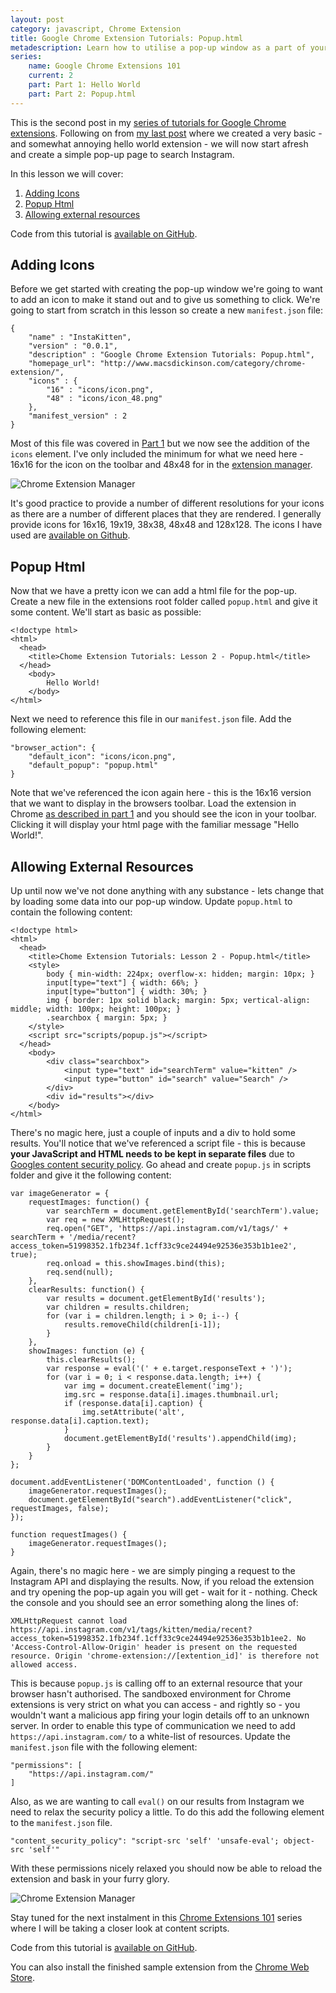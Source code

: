 ```yaml
---
layout: post
category: javascript, Chrome Extension
title: Google Chrome Extension Tutorials: Popup.html
metadescription: Learn how to utilise a pop-up window as a part of your Google Chrome extension 
series: 
	name: Google Chrome Extensions 101
    current: 2
    part: Part 1: Hello World
    part: Part 2: Popup.html
---
```


This is the second post in my [series of tutorials for Google Chrome extensions][0]. Following on from [my last post][1] where we created a very basic - and somewhat annoying hello world extension - we will now start afresh and create a simple pop-up page to search Instagram.

In this lesson we will cover:

1.  [Adding Icons](#icons)
2.  [Popup Html](#popuphtml)
3.  [Allowing external resources](#externalresources)

Code from this tutorial is [available on GitHub][7].

<!--excerpt-->
<h2 id="icons">Adding Icons</h2>

Before we get started with creating the pop-up window we're going to want to add an icon to make it stand out and to give us something to click. We're going to start from scratch in this lesson so create a new `manifest.json` file:

	{
	    "name" : "InstaKitten",
	    "version" : "0.0.1",
	    "description" : "Google Chrome Extension Tutorials: Popup.html",
	    "homepage_url": "http://www.macsdickinson.com/category/chrome-extension/",
		"icons" : {
			"16" : "icons/icon.png",
			"48" : "icons/icon_48.png"
		},
	    "manifest_version" : 2
	}

Most of this file was covered in [Part 1][1] but we now see the addition of the `icons` element. I've only included the minimum for what we need here - 16x16 for the icon on the toolbar and 48x48 for in the [extension manager][3].

![Chrome Extension Manager][2]

It's good practice to provide a number of different resolutions for your icons as there are a number of different places that they are rendered. I generally provide icons for 16x16, 19x19, 38x38, 48x48 and 128x128. The icons I have used are [available on Github][8].

<h2 id="popuphtml">Popup Html</h2>

Now that we have a pretty icon we can add a html file for the pop-up. Create a new file in the extensions root folder called `popup.html` and give it some content. We'll start as basic as possible:

	<!doctype html>
	<html>
	  <head>
	    <title>Chome Extension Tutorials: Lesson 2 - Popup.html</title>
	  </head>
		<body>
			Hello World!
		</body>
	</html>

Next we need to reference this file in our `manifest.json` file. Add the following element:

	"browser_action": {
		"default_icon": "icons/icon.png",
		"default_popup": "popup.html"
	}

Note that we've referenced the icon again here - this is the 16x16 version that we want to display in the browsers toolbar. Load the extension in Chrome [as described in part 1][4] and you should see the icon in your toolbar. Clicking it will display your html page with the familiar message "Hello World!".

<h2 id="externalresources">Allowing External Resources</h2>

Up until now we've not done anything with any substance - lets change that by loading some data into our pop-up window. Update `popup.html` to contain the following content:

	<!doctype html>
	<html>
	  <head>
	    <title>Chome Extension Tutorials: Lesson 2 - Popup.html</title>
	    <style>
			body { min-width: 224px; overflow-x: hidden; margin: 10px; }
			input[type="text"] { width: 66%; }
			input[type="button"] { width: 30%; }
			img { border: 1px solid black; margin: 5px; vertical-align: middle; width: 100px; height: 100px; }
			.searchbox { margin: 5px; }
	    </style>
	    <script src="scripts/popup.js"></script>
	  </head>
		<body>
			<div class="searchbox">
				<input type="text" id="searchTerm" value="kitten" />
				<input type="button" id="search" value="Search" />
			</div>
			<div id="results"></div>
		</body>
	</html>

There's no magic here, just a couple of inputs and a div to hold some results. You'll notice that we've referenced a script file - this is because __your JavaScript and HTML needs to be kept in separate files__ due to [Googles content security policy][5]. Go ahead and create `popup.js` in  scripts folder and give it the following content:

	var imageGenerator = {
		requestImages: function() {
			var searchTerm = document.getElementById('searchTerm').value;
			var req = new XMLHttpRequest();
			req.open("GET", 'https://api.instagram.com/v1/tags/' + searchTerm + '/media/recent?access_token=51998352.1fb234f.1cff33c9ce24494e92536e353b1b1ee2', true);
			req.onload = this.showImages.bind(this);
			req.send(null);
		},
		clearResults: function() {
			var results = document.getElementById('results');
			var children = results.children;
			for (var i = children.length; i > 0; i--) {
				results.removeChild(children[i-1]);
			}
		},
		showImages: function (e) {
			this.clearResults();
			var response = eval('(' + e.target.responseText + ')');
			for (var i = 0; i < response.data.length; i++) {
				var img = document.createElement('img');
				img.src = response.data[i].images.thumbnail.url;
				if (response.data[i].caption) {
					img.setAttribute('alt', response.data[i].caption.text);
				}
				document.getElementById('results').appendChild(img);
			}
		}
	};

	document.addEventListener('DOMContentLoaded', function () {
		imageGenerator.requestImages();
		document.getElementById("search").addEventListener("click", requestImages, false);
	});

	function requestImages() {
		imageGenerator.requestImages();
	}

Again, there's no magic here - we are simply pinging a request to the Instagram API and displaying the results. Now, if you reload the extension and try opening the pop-up again you will get - wait for it - nothing. Check the console and you should see an error something along the lines of:

	XMLHttpRequest cannot load https://api.instagram.com/v1/tags/kitten/media/recent?access_token=51998352.1fb234f.1cff33c9ce24494e92536e353b1b1ee2. No 'Access-Control-Allow-Origin' header is present on the requested resource. Origin 'chrome-extension://[extention_id]' is therefore not allowed access. 

This is because `popup.js` is calling off to an external resource that your browser hasn't authorised. The sandboxed environment for Chrome extensions is very strict on what you can access - and rightly so - you wouldn't want a malicious app firing your login details off to an unknown server. In order to enable this type of communication we need to add `https://api.instagram.com/` to a white-list of resources. Update the `manifest.json` file with the following element:

    "permissions": [
		"https://api.instagram.com/"
	]

Also, as we are wanting to call `eval()` on our results from Instagram we need to relax the security policy a little. To do this add the following element to the `manifest.json` file.

	"content_security_policy": "script-src 'self' 'unsafe-eval'; object-src 'self'"

With these permissions nicely relaxed you should now be able to reload the extension and bask in your furry glory.

![Chrome Extension Manager][6]

Stay tuned for the next instalment in this [Chrome Extensions 101][0] series where I will be taking a closer look at content scripts.

Code from this tutorial is [available on GitHub][7].

You can also install the finished sample extension from the [Chrome Web Store][9].

   [0]: /../category/chrome-extension/ "Chrome extension tutorial series"
   [1]: /../javascript/google-chrome-extension-tutorial-hello-world "GOOGLE CHROME EXTENSION TUTORIALS: HELLO WORLD"
   [2]: /../images/2014-02-03_15_27_28-Lesson2-icons.png "Chrome Extension Manager"
   [3]: chrome://extensions/
   [4]: /../javascript/google-chrome-extension-tutorial-hello-world/#unpackedextensions "GOOGLE CHROME EXTENSION TUTORIALS: HELLO WORLD"
   [5]: http://developer.chrome.com/extensions/contentSecurityPolicy.html
   [6]: /../images/2014-02-03_15_27_28-Lesson2-InstaKitten.png "InstaKitten"
   [7]: https://github.com/MacsDickinson/ChromeExtensions101/tree/master/Part%202%20-%20Popup.html/
   [8]: https://github.com/MacsDickinson/ChromeExtensions101/tree/master/Part%202%20-%20Popup.html/icons
   [9]: https://chrome.google.com/webstore/detail/instakitten/ldjiocmhpjhpcelgfbdeoenoojgejboc?utm_source=macsdickinson.com